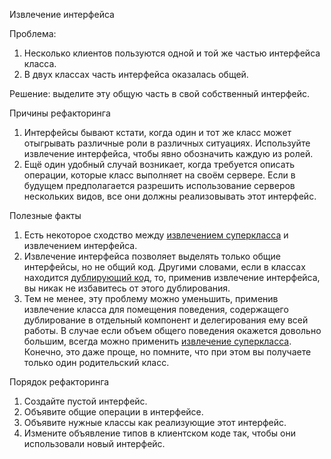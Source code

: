 Извлечение интерфейса

Проблема: 

1. Несколько клиентов пользуются одной и той же частью интерфейса класса. 
2. В двух классах часть интерфейса оказалась общей.

Решение: выделите эту общую часть в свой собственный интерфейс.

Причины рефакторинга

1. Интерфейсы бывают кстати, когда один и тот же класс может отыгрывать различные роли в различных ситуациях. Используйте извлечение интерфейса, чтобы явно обозначить каждую из ролей.
2. Ещё один удобный случай возникает, когда требуется описать операции, которые класс выполняет на своём сервере. Если в будущем предполагается разрешить использование серверов нескольких видов, все они должны реализовывать этот интерфейс.

Полезные факты

1. Есть некоторое сходство между <a href="https://github.com/helenasilkina/refactoring/blob/master/Extract%20Superclass%20(Извлечение%20суперкласса).md">извлечением суперкласса</a> и извлечением интерфейса.
2. Извлечение интерфейса позволяет выделять только общие интерфейсы, но не общий код. Другими словами, если в классах находится <a href="https://github.com/helenasilkina/refactoring/blob/master/Dublicated%20Code.md">дублирующий код</a>, то, применив извлечение интерфейса, вы никак не избавитесь от этого дублирования.
3. Тем не менее, эту проблему можно уменьшить, применив извлечение класса для помещения поведения, содержащего дублирование в отдельный компонент и делегирования ему всей работы. В случае если объем общего поведения окажется довольно большим, всегда можно применить <a href="https://github.com/helenasilkina/refactoring/blob/master/Extract%20Superclass%20(Извлечение%20суперкласса).md">извлечение суперкласса</a>. Конечно, это даже проще, но помните, что при этом вы получаете только один родительский класс.

Порядок рефакторинга

1. Создайте пустой интерфейс.
2. Объявите общие операции в интерфейсе.
3. Объявите нужные классы как реализующие этот интерфейс.
4. Измените объявление типов в клиентском коде так, чтобы они использовали новый интерфейс.
